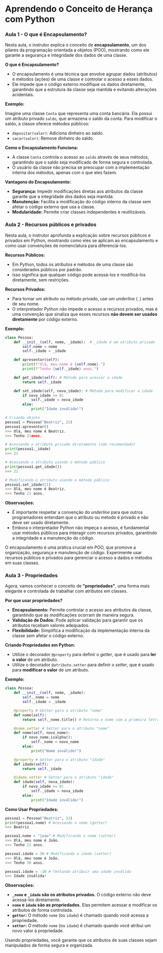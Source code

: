# Aprendendo o Conceito de Herança com Python

### Aula 1 - O que é Encapsulamento?

Nesta aula, o instrutor explica o conceito de **encapsulamento**, um dos pilares da programação orientada a objetos (POO), mostrando como ele garante a segurança e integridade dos dados de uma classe.

**O que é Encapsulamento?**

- O encapsulamento é uma técnica que envolve agrupar dados (atributos) e métodos (ações) de uma classe e controlar o acesso a esses dados.
- Ele impede que o código externo modifique os dados diretamente, garantindo que a estrutura da classe seja mantida e evitando alterações acidentais.

**Exemplo:**

Imagine uma classe `Conta` que representa uma conta bancária. Ela possui um atributo privado `saldo`, que armazena o saldo da conta. Para modificar o saldo, a classe oferece métodos públicos:

- `depositar(valor)`: Adiciona dinheiro ao saldo.
- `sacar(valor)`: Remove dinheiro do saldo.

**Como o Encapsulamento Funciona:**

- A classe `Conta` controla o acesso ao `saldo` através de seus métodos, garantindo que o saldo seja modificado de forma segura e controlada.
- O usuário da classe não precisa se preocupar com a implementação interna dos métodos, apenas com o que eles fazem.

**Vantagens do Encapsulamento:**

- **Segurança:** Impedir modificações diretas aos atributos da classe garante que a integridade dos dados seja mantida.
- **Manutenção:** Facilita a modificação do código interno da classe sem afetar o código externo que usa a classe.
- **Modularidade:** Permite criar classes independentes e reutilizáveis.

### Aula 2 - Recursos públicos e privados

Nesta aula, o instrutor aprofunda a explicação sobre recursos públicos e privados em Python, mostrando como eles se aplicam ao encapsulamento e como usar convenções de nomenclatura para diferenciá-los.

**Recursos Públicos:**

- Em Python, todos os atributos e métodos de uma classe são considerados públicos por padrão.
- Isso significa que qualquer código pode acessá-los e modificá-los diretamente, sem restrições.

**Recursos Privados:**

- Para tornar um atributo ou método privado, use um *underline* (`_`) antes de seu nome.
- O interpretador Python não impede o acesso a recursos privados, mas é uma convenção que sinaliza que esses recursos **não devem ser usados diretamente** por código externo.

**Exemplo:**

```python
class Pessoa:
    def __init__(self, nome, _idade):  # _idade é um atributo privado
        self.nome = nome
        self._idade = _idade

    def apresentar(self):
        print(f"Olá, meu nome é {self.nome}.")
        print(f"Tenho {self._idade} anos.")

    def get_idade(self): # Método para acessar a idade
        return self._idade

    def set_idade(self, nova_idade): # Método para modificar a idade
        if nova_idade >= 0:
            self._idade = nova_idade
        else:
            print("Idade inválida!")

# Criando objeto
pessoa1 = Pessoa("Beatriz", 21)
pessoa1.apresentar()
>>> Olá, meu nome é Beatriz.
>>> Tenho 21anos.

# Acessando o atributo privado diretamente (não recomendado)
print(pessoa1._idade)
>>> 21

# Acessando o atributo usando o método público
print(pessoa1.get_idade())
>>> 21

# Modificando o atributo usando o método público
pessoa1.set_idade(21)
>>> Olá, meu nome é Beatriz.
>>> Tenho 21 anos.

```

**Observações:**

- É importante respeitar a convenção do *underline* para que outros programadores entendam que o atributo ou método é privado e não deve ser usado diretamente.
- Embora o interpretador Python não impeça o acesso, é fundamental usar métodos públicos para interagir com recursos privados, garantindo a integridade e a manutenção do código.

O encapsulamento é uma prática crucial em POO, que promove a organização, segurança e manutenção de código. Experimente usar recursos públicos e privados para gerenciar o acesso a dados e métodos em suas classes.

### Aula 3 - Propriedades

Agora, vamos conhecer o conceito de **"propriedades"**, uma forma mais elegante e controlada de trabalhar com atributos em classes.

**Por que usar propriedades?**

- **Encapsulamento:** Permite controlar o acesso aos atributos da classe, garantindo que as modificações ocorram de maneira segura.
- **Validação de Dados:** Pode aplicar validação para garantir que os atributos recebam valores adequados.
- **Flexibilidade:** Simplifica a modificação da implementação interna da classe sem afetar o código externo.

**Criando Propriedades em Python:**

- Utilize o decorador `@property` para definir o *getter*, que é usado para **ler o valor** de um atributo.
- Utilize o decorador `@atributo.setter` para definir o *setter*, que é usado para **modificar o valor** de um atributo.

**Exemplo:**

```python
class Pessoa:
    def __init__(self, nome, _idade):
        self._nome = nome
        self._idade = _idade

    @property # Getter para o atributo "nome"
    def nome(self):
        return self._nome.title() # Retorna o nome com a primeira letra em maiúscula

    @nome.setter # Setter para o atributo "nome"
    def nome(self, novo_nome):
        if novo_nome.isalpha():
            self._nome = novo_nome
        else:
            print("Nome inválido!")

    @property # Getter para o atributo "idade"
    def idade(self):
        return self._idade

    @idade.setter # Setter para o atributo "idade"
    def idade(self, nova_idade):
        if nova_idade >= 0:
            self._idade = nova_idade
        else:
            print("Idade inválida!")

```

**Como Usar Propriedades:**

```python
pessoa1 = Pessoa("Beatriz", 21)
print(pessoa1.nome) # Acessando o nome (getter)
>>> Beatriz

pessoa1.nome = "joao" # Modificando o nome (setter)
>>> Olá, meu nome é João.
>>> Tenho 21 anos.

pessoa1.idade = 30 # Modificando a idade (setter)
>>> Olá, meu nome é João.
>>> Tenho 30 anos.

pessoa1.idade = -10 # Tentando atribuir uma idade inválida
>>> Idade inválida!

```

**Observações:**

- **`_nome` e `_idade` são os atributos privados.** O código externo não deve acessá-los diretamente.
- **`nome` e `idade` são as propriedades.** Elas permitem acessar e modificar os atributos de forma controlada.
- **`getter`:** O método `nome` (ou `idade`) é chamado quando você acessa a propriedade.
- **`setter`:** O método `nome` (ou `idade`) é chamado quando você atribui um novo valor à propriedade.

Usando propriedades, você garante que os atributos de suas classes sejam manipulados de forma segura e organizada.
